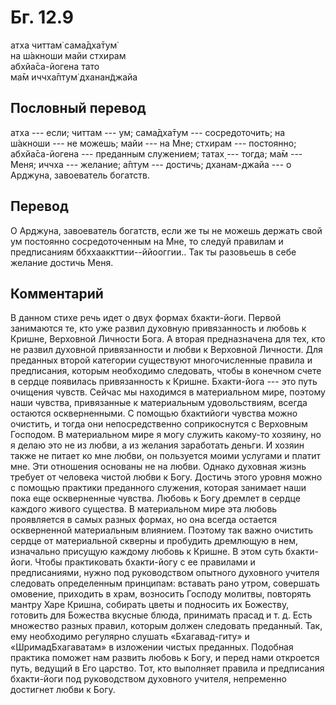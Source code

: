 # Бг. 12.9
атха читтам̇ сама̄дха̄тум̇<br/>
на ш́акноши майи стхирам<br/>
абхйа̄са-йогена тато<br/>
ма̄м иччха̄птум̇ дханан̃джайа
## Пословный перевод

атха --- если; читтам --- ум; сама̄дха̄тум --- сосредоточить; на ш́акноши
--- не можешь; майи --- на Мне; стхирам --- постоянно; абхйа̄са-йогена
--- преданным служением; татах̣ --- тогда; ма̄м --- Меня; иччха ---
желание; а̄птум --- достичь; дханам-джайа --- о Арджуна, завоеватель
богатств.

## Перевод

О Арджуна, завоеватель богатств, если же ты не можешь держать свой ум
постоянно сосредоточенным на Мне, то следуй правилам и предписаниям
ббххааккттии--ййооггии.. Так ты разовьешь в себе желание достичь Меня.

## Комментарий

В данном стихе речь идет о двух формах бхакти-йоги. Первой занимаются
те, кто уже развил духовную привязанность и любовь к Кришне, Верховной
Личности Бога. А вторая предназначена для тех, кто не развил духовной
привязанности и любви к Верховной Личности. Для преданных второй
категории существуют многочисленные правила и предписания, которым
необходимо следовать, чтобы в конечном счете в сердце появилась
привязанность к Кришне. Бхакти-йога --- это путь очищения чувств. Сейчас
мы находимся в материальном мире, поэтому наши чувства, привязанные к
материальным удовольствиям, всегда остаются оскверненными. С помощью
бхактийоги чувства можно очистить, и тогда они непосредственно
соприкоснутся с Верховным Господом. В материальном мире я могу служить
какому-то хозяину, но я делаю это не из любви, а из желания заработать
деньги. И хозяин также не питает ко мне любви, он пользуется моими
услугами и платит мне. Эти отношения основаны не на любви. Однако
духовная жизнь требует от человека чистой любви к Богу. Достичь этого
уровня можно с помощью практики преданного служения, которая занимает
наши пока еще оскверненные чувства. Любовь к Богу дремлет в сердце
каждого живого существа. В материальном мире эта любовь проявляется в
самых разных формах, но она всегда остается оскверненной материальным
влиянием. Поэтому так важно очистить сердце от материальной скверны и
пробудить дремлющую в нем, изначально присущую каждому любовь к Кришне.
В этом суть бхакти-йоги. Чтобы практиковать бхакти-йогу с ее правилами и
предписаниями, нужно под руководством опытного духовного учителя
следовать определенным принципам: вставать рано утром, совершать
омовение, приходить в храм, возносить Господу молитвы, повторять мантру
Харе Кришна, собирать цветы и подносить их Божеству, готовить для
Божества вкусные блюда, принимать прасад и т. д. Есть множество разных
правил, которым должен следовать преданный. Так, ему необходимо
регулярно слушать «Бхагавад-гиту» и «ШримадБхагаватам» в изложении
чистых преданных. Подобная практика поможет нам развить любовь к Богу, и
перед нами откроется путь, ведущий в Его царство. Тот, кто выполняет
правила и предписания бхакти-йоги под руководством духовного учителя,
непременно достигнет любви к Богу.
